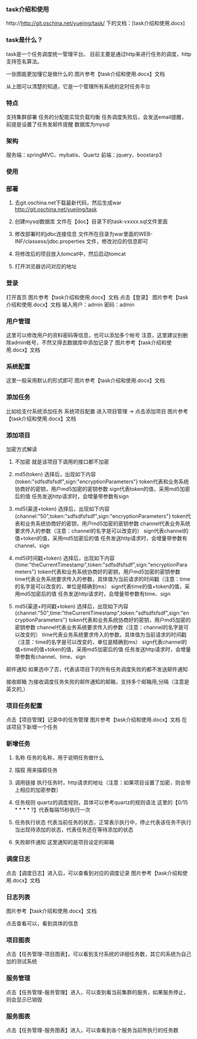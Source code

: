 ### task介绍和使用
http://http://git.oschina.net/yuejing/task/ 下的文档：[task介绍和使用.docx]

### task是什么？
task是一个任务调度统一管理平台。
目前主要是通过http来进行任务的调度，http支持签名算法。

一张图能更加懂它是做什么的
图片参考【task介绍和使用.docx】文档

从上图可以清楚的知道，它是一个管理所有系统的定时任务平台
### 特点

支持集群部署
任务的分配能实现负载均衡
任务调度失败后，会发送email提醒，前提是设置了任务发邮件提醒
数据库为mysql

### 架构

服务端：springMVC、mybatis、Quartz
前端：jquery、boostarp3
### 使用

### 部署

1. 去git.oschina.net下载最新代码，然后生成war
http://git.oschina.net/yuejing/task

2. 创建mysql数据库
文件在【doc】目录下的task-vxxxx.sql文件里面

3. 修改部署时的jdbc连接信息
文件所在目录为war里面的WEB-INF/classess/jdbc.properties 文件，修改对应的信息即可

4. 将修改后的项目放入tomcat中，然后启动tomcat

5. 打开浏览器访问对应的地址

### 登录

打开首页
图片参考【task介绍和使用.docx】文档
点击【登录】
图片参考【task介绍和使用.docx】文档
输入用户：admin
密码：admin

### 用户管理

这里可以修改用户的资料密码等信息，也可以添加多个帐号
注意，这里建议别删除admin帐号，不然又得去数据库中添加记录了
图片参考【task介绍和使用.docx】文档

### 系统配置

这里一般采用默认的形式即可
图片参考【task介绍和使用.docx】文档

### 添加任务

比如给支付系统添加任务
系统项目配置
进入项目管理 -> 点击添加项目
图片参考【task介绍和使用.docx】文档

### 添加项目

加密方式解读
1. 不加密
就是该项目下调用的接口都不加密

2. md5(token)
选择后，出现如下内容
{token:"sdfsdfsfsdf",sign:"encryptionParameters"}
token代表和业务系统协商好的密钥，用户md5加密的密钥参数
sign代表token的值，采用md5加密后的值
任务发送http请求时，会增量带参数有sign

3. md5(渠道+token) 
选择后，出现如下内容
{channel:"50",token:"sdfsdfsfsdf",sign:"encryptionParameters"} 
token代表和业务系统协商好的密钥，用户md5加密的密钥参数
channel代表业务系统要求传入的参数（注意：channel的名字是可以改变的）
sign代表channel的值+token的值，采用md5加密后的值
任务发送http请求时，会增量带参数有channel、sign

4. md5(时间戳+token) 
选择后，出现如下内容
{time:"theCurrentTimestamp",token:"sdfsdfsfsdf",sign:"encryptionParameters"} 
token代表和业务系统协商好的密钥，用户md5加密的密钥参数
time代表业务系统要求传入的参数，具体值为当前请求的时间戳（注意：time的名字是可以改变的，单位是精确到ms）
sign代表time的值+token的值，采用md5加密后的值
任务发送http请求时，会增量带参数有time、sign

5. md5(渠道+时间戳+token) 
选择后，出现如下内容
{channel:"50",time:"theCurrentTimestamp",token:"sdfsdfsfsdf",sign:"encryptionParameters"} 
token代表和业务系统协商好的密钥，用户md5加密的密钥参数
channel代表业务系统要求传入的参数（注意：channel的名字是可以改变的）
time代表业务系统要求传入的参数，具体值为当前请求的时间戳（注意：time的名字是可以改变的，单位是精确到ms）
sign代表channel的值+time的值+token的值，采用md5加密后的值
任务发送http请求时，会增量带参数有channel、time、sign

邮件通知
如果选中了否，代表该项目下的所有任务调度失败的都不发送邮件通知

接收邮箱
为接收调度任务失败的邮件通知的邮箱，支持多个邮箱用,分隔（注意是英文的,）
### 项目任务配置

点击【项目管理】记录中的任务管理
图片参考【task介绍和使用.docx】文档
在该项目下新增一个任务
 

### 新增任务

 
1. 名称
任务的名称，用于说明任务做什么

2. 描叙
用来描叙任务

3. 调用链接
执行任务时，http请求的地址（注意：如果项目设置了加密，则会带上相应的加密参数）

4. 任务规则
quartz的调度规则，具体可以参考quartz的规则语法
这里的【0/15 * * * * ?】代表每隔15秒执行一次

5. 任务执行状态
代表当前任务的状态，正常表示执行中，停止代表该任务不执行
当出现待添加的状态，代表任务还在等待添加的状态

6. 失败邮件通知
这里通知的是项目设定的邮箱

### 调度日志

点击【调度日志】进入后，可以查看到对应的调度记录
图片参考【task介绍和使用.docx】文档

### 日志列表

图片参考【task介绍和使用.docx】文档

点击查看可以，看到具体的信息
 

### 项目图表

点击【任务管理-项目图表】，可以看到支付系统的详细任务数，其它的系统为自己加的测试系统
 

### 服务管理

点击【任务管理-服务管理】进入，可以查到看当前集群的服务，如果服务停止，则会显示已销毁
 

### 服务图表

点击【任务管理-服务图表】进入，可以查看到各个服务当前所执行的任务数
 